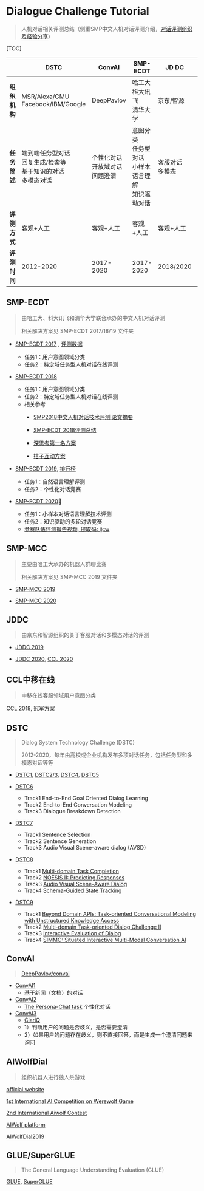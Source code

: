 # Dialogue Challenge Tutorial

> 人机对话相关评测总结（侧重SMP中文人机对话评测介绍，[对话评测组织及经验分享](对话评测组织及经验分享.pdf)）

[TOC]

|              | DSTC                                                         | ConvAI                                 | SMP-ECDT                                                 | JD DC              | SMP-MCC        |
| ------------ | ------------------------------------------------------------ | -------------------------------------- | -------------------------------------------------------- | ------------------ | -------------- |
| **组织机构** | MSR/Alexa/CMU<br>Facebook/IBM/Google                         | DeepPavlov                             | 哈工大<br>科大讯飞<br>清华大学                           | 京东/智源          | 哈工大         |
| **任务简述** | 端到端任务型对话<br>回复生成/检索等<br>基于知识的对话<br>多模态对话 | 个性化对话<br>开放域对话<br />问题澄清 | 意图分类<br>任务型对话<br>小样本语言理解<br>知识驱动对话 | 客服对话<br>多模态 | 机器人群聊对话 |
| **评测方式** | 客观+人工                                                    | 客观+人工                              | 客观+人工                                                | 客观+人工          | 客观+人工      |
| **评测时间** | 2012-2020                                                    | 2017-2020                              | 2017-2020                                                | 2018/2020          | 2019/2020      |



## SMP-ECDT

> 由哈工大、科大讯飞和清华大学联合承办的中文人机对话评测
>
> 相关解决方案见 SMP-ECDT 2017/18/19 文件夹

- [SMP-ECDT 2017](http://ir.hit.edu.cn/smp2017-ecdt) , [评测数据](https://github.com/HITlilingzhi/SMP2017ECDT-DATA)
  - 任务1：用户意图领域分类
  - 任务2：特定域任务型人机对话在线评测

- [SMP-ECDT 2018](https://www.steamedfish.cn/2018/09/30/%E3%80%90%E7%B2%BE%E5%BD%A9%E7%BB%A7%E7%BB%AD%E3%80%91SMP2018%E4%B8%AD%E6%96%87%E4%BA%BA%E6%9C%BA%E5%AF%B9%E8%AF%9D%E6%8A%80%E6%9C%AF%E8%AF%84%E6%B5%8B%EF%BC%88ECDT%EF%BC%89%E5%88%B7%E6%A6%9C%E5%85%AC%E5%91%8A/)
  - 任务1：用户意图领域分类
  - 任务2：特定域任务型人机对话在线评测
  - 相关参考
    - [SMP2018中文人机对话技术评测 论文摘要](https://www.jiqizhixin.com/articles/2019-03-06-13)

    - [SMP-ECDT 2018评测总结](https://mp.weixin.qq.com/s/_VHEuXzR7oXRTo5loqJp8A)
    - [深思考第一名方案](https://www.jiqizhixin.com/articles/080601)
    - [桔子互动方案](https://zhuanlan.zhihu.com/p/43419905)

- [SMP-ECDT 2019](http://conference.cipsc.org.cn/smp2019/evaluation.html), [排行榜](https://adamszq.github.io/smp2019ecdt_task1/)
  - 任务1：自然语言理解评测
  - 任务2：个性化对话竞赛

- [SMP-ECDT 2020](https://smp2020.aconf.cn/smp.html#3)
  - 任务1：小样本对话语言理解技术评测
  - 任务2：知识驱动的多轮对话竞赛
  - [参赛队伍评测报告视频, 提取码: ijcw](https://pan.baidu.com/s/1TmzQ3VYJQsOzlP17-nGJVw)



## SMP-MCC

> 主要由哈工大承办的机器人群聊比赛
>
> 相关解决方案见 SMP-MCC 2019 文件夹

- [SMP-MCC 2019](http://ir.hit.edu.cn/smp-mcc)

- [SMP-MCC 2020](http://mcc.8wss.com/)



## JDDC

> 由京东和智源组织的关于客服对话和多模态对话的评测

- [JDDC 2019](https://jddc.jd.com/2019/)

- [JDDC 2020](https://jddc.jd.com/), [CCL 2020](http://www.cips-cl.org/static/CCL2020/evaluationtasks.html)



## CCL中移在线

> 中移在线客服领域用户意图分类

[CCL 2018](http://www.cips-cl.org/static/CCL2018/call-evaluation.html), [冠军方案](https://github.com/nlpjoe/2018-CCL-UIIMCS)



## DSTC

> Dialog System Technology Challenge (DSTC)
>
> 2012-2020，每年由高校或企业机构发布多项对话任务，包括任务型和多模态对话等等

- [DSTC1](https://www.microsoft.com/en-us/research/event/dialog-state-tracking-challenge/#!dstc1-information), [DSTC2/3](http://camdial.org/~mh521/dstc/), [DSTC4](http://www.colips.org/workshop/dstc4/), [DSTC5](http://workshop.colips.org/dstc5/tasks.html)

- [DSTC6](http://workshop.colips.org/dstc6)
  - Track1 End-to-End Goal Oriented Dialog Learning
  - Track2 End-to-End Conversation Modeling
  - Track3 Dialogue Breakdown Detection

- [DSTC7](http://workshop.colips.org/dstc7/call.html)
  - Track1 Sentence Selection
  - Track2 Sentence Generation
  - Track3  Audio Visual Scene-aware dialog (AVSD)

- [DSTC8](https://sites.google.com/dstc.community/dstc8/tracks)
  - Track1 [Multi-domain Task Completion](https://www.microsoft.com/en-us/research/project/multi-domain-task-completion-dialog-challenge/)
  - Track2 [NOESIS II: Predicting Responses](https://github.com/dstc8-track2/NOESIS-II/)
  - Track3 [Audio Visual Scene-Aware Dialog](https://github.com/dialogtekgeek/DSTC8-AVSD)
  - Track4 [Schema-Guided State Tracking](https://github.com/google-research-datasets/dstc8-schema-guided-dialogue)

- [DSTC9](https://sites.google.com/dstc.community/dstc9/tracks)
  - Track1 [Beyond Domain APIs: Task-oriented Conversational Modeling with Unstructured Knowledge Access](https://github.com/alexa/alexa-with-dstc9-track1-dataset)
  - Track2 [Multi-domain Task-oriented Dialog Challenge II](https://www.microsoft.com/en-us/research/project/multi-domain-task-completion-dialog-challenge-ii/)
  - Track3 [Interactive Evaluation of Dialog](http://dialog.speech.cs.cmu.edu:8003/)
  - Track4 [SIMMC: Situated Interactive Multi-Modal Conversation AI](https://github.com/facebookresearch/simmc)



## ConvAI

> [DeepPavlov/convai](https://github.com/DeepPavlov/convai)

- [ConvAI1](https://github.com/DeepPavlov/convai/tree/master/2017)
  - 基于新闻（文档）的对话
- [ConvAI2](https://github.com/DeepPavlov/convai/tree/master/2018)
  - [The Persona-Chat task](http://convai.io/#personachat-convai2-dataset) 个性化对话
- [ConvAI3](https://github.com/DeepPavlov/convai)
  - [ClariQ](https://github.com/aliannejadi/ClariQ) 
  - 1）判断用户的问题是否歧义，是否需要澄清
  - 2）如果用户的问题存在歧义，则不直接回答，而是生成一个澄清问题来询问



## AIWolfDial

> 组织机器人进行狼人杀游戏

[official website](http://aiwolf.org/en/)

[1st International AI Competition on Werewolf Game](http://aiwolf.org/en/archives/2023)

[2nd International Aiwolf Contest](http://aiwolf.org/en/2nd-international-aiwolf-contest)

[AIWolf platform](http://aiwolf.org/en/server)

[AIWolfDial2019](https://aiwolfdial.kanolab.net/)



## GLUE/SuperGLUE

> The General Language Understanding Evaluation (GLUE)

[GLUE](https://gluebenchmark.com/), [SuperGLUE](https://super.gluebenchmark.com/)

